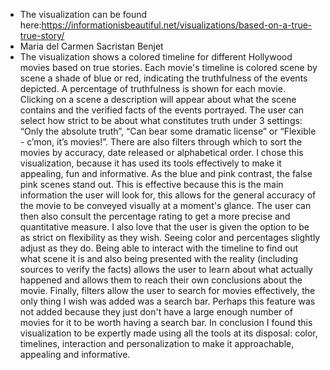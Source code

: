 - The visualization can be found here:https://informationisbeautiful.net/visualizations/based-on-a-true-true-story/
- Maria del Carmen Sacristan Benjet
- The visualization shows a colored timeline for different Hollywood movies based on true stories. Each movie's timeline is colored scene by scene a shade of blue or red, indicating the truthfulness of the events depicted. A percentage of truthfulness is shown for each movie. Clicking on a scene a description will appear about what the scene contains and the verified facts of the events portrayed. The user can select how strict to be about what constitutes truth under 3 settings: “Only the absolute truth”, “Can bear some dramatic license” or “Flexible - c’mon, it’s movies!”. There are also filters through which to sort the movies by accuracy, date released or alphabetical order. I chose this visualization, because it has used its tools effectively to make it appealing, fun and informative. As the blue and pink contrast, the false pink scenes stand out. This is effective because this is the main information the user will look for, this allows for the general accuracy of the movie to be conveyed visually at a moment's glance. The user can then also consult the percentage rating to get a more precise and quantitative measure. I also love that the user is given the option to be as strict on flexibility as they wish. Seeing color and percentages slightly adjust as they do. Being able to interact with the timeline to find out what scene it is and also being presented with the reality (including sources to verify the facts) allows the user to learn about what actually happened and allows  them to reach their own conclusions about the movie. Finally, filters allow the user to search for movies effectively, the only thing I wish was added was a search bar. Perhaps this feature was not added because they just don't have a large enough number of movies for it to be worth having a search bar. In conclusion I found this visualization to be expertly made using all the tools at its disposal: color, timelines, interaction and personalization to make it approachable, appealing and informative.
